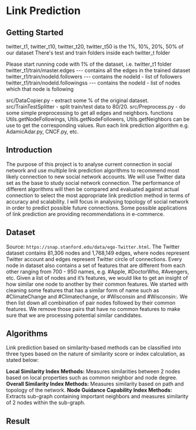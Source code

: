 # Link Prediction

## Getting Started
twitter_t1, twitter_t10, twitter_t20, twitter_t50  is the 1%, 10%, 20%, 50% of our dataset
There's test and train folders inside each twitter_t folder

Please start running code with 1% of the dataset, i.e. twitter_t1 folder
twitter_t1/train/master.edges --- contains all the edges in the trained dataset
twitter_t1/train/nodeId.followers --- contains the nodeId - list of followers
twitter_t1/train/nodeId.followingss --- contains the nodeId - list of nodes which that node is following

src/DataCopier.py - extract some % of the original dataset.
src/TrainTestSplitter - split train/test data to 80/20.
src/Preprocess.py - do some simple preprocessing to get all edges and neighbors.
functions Utils.getNodeFollowings, Utils.getNodeFollowers, Utils.getNeighbors can be use to get the corresponding values.
Run each link prediction algorithm e.g. AdamicAdar.py, CNCF.py, etc.

## Introduction
The purpose of this project is to analyse current connection in social network and use multiple link prediction algorithms to recommend most likely connection to new social network accounts. We will use Twitter data set as the base to study social network connection. The performance of different algorithms will then be compared and evaluated against actual connection to select the most appropriate link prediction method in terms of accuracy and scalability. I will focus in analysing topology of social network in order to predict possible future connections. Some possible applications of link prediction are providing recommendations in e-commerce.

## Dataset
Source: `https://snap.stanford.edu/data/ego-Twitter.html`.
The Twitter dataset contains 81,306 nodes and 1,768,149 edges, where nodes represent Twitter account and edges represent Twitter circle of connections. Every node in dataset also contains a set of features that are different from each other ranging from 700 - 950 names, e.g. #Apple, #DoctorWho, #Avengers, etc. Given a list of nodes and it’s features, we would like to get an insight of how similar one node to another by their common features. We started with cleaning some features that has a similar form of name such as #ClimateChange and #Climatechange, or #Wisconsin and #Wisconsin:. We then list down all combination of pair nodes followed by their common features. We remove those pairs that have no common features to make sure that we are processing potential similar candidates.

## Algorithms
Link prediction based on similarity-based methods can be classified into three types based on the nature of similarity score or index calculation, as stated below: 

**Local Similarity Index Methods:** Measures similarities between 2 nodes based on local properties such as common neighbor and node degree.
**Overall Similarity Index Methods:** Measures similarity based on path and topology of the network.
**Node Guidance Capability Index Methods:** Extracts sub-graph containing important neighbors and measures similarity of 2 nodes within the sub-graph.

## Result
